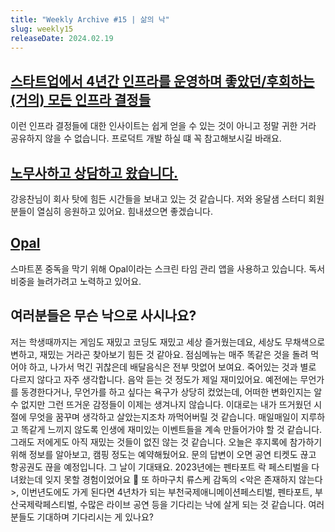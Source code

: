 ```yaml
---
title: "Weekly Archive #15 | 삶의 낙"
slug: weekly15
releaseDate: 2024.02.19
---
```


## [스타트업에서 4년간 인프라를 운영하며 좋았던/후회하는 (거의) 모든 인프라 결정들](https://news.hada.io/topic?id=13564)
이런 인프라 결정들에 대한 인사이트는 쉽게 얻을 수 있는 것이 아니고 정말 귀한 거라 공유하지 않을 수 없습니다. 프로덕트 개발 하실 떄 꼭 참고해보시길 바래요.

## [노무사하고 상담하고 왔습니다.](https://discord.com/channels/1171441387317760080/1171442636482154607/1212295662423642162)
강응찬님이 회사 탓에 힘든 시간들을 보내고 있는 것 같습니다. 저와 옹달샘 스터디 회원분들이 열심히 응원하고 있어요. 힘내셨으면 좋겠습니다.

## [Opal](https://www.opal.so/)
스마트폰 중독을 막기 위해 Opal이라는 스크린 타임 관리 앱을 사용하고 있습니다.
독서 비중을 늘려가려고 노력하고 있어요.

## 여러분들은 무슨 낙으로 사시나요?
저는 학생때까지는 게임도 재밌고 코딩도 재밌고 세상 즐거웠는데요, 세상도 무채색으로 변하고, 재밌는 거라곤 찾아보기 힘든 것 같아요.
점심메뉴는 매주 똑같은 것을 돌려 먹어야 하고, 나가서 먹긴 귀찮은데 배달음식은 전부 맛없어 보여요.
죽어있는 것과 별로 다르지 않다고 자주 생각합니다.
음악 듣는 것 정도가 제일 재미있어요.
예전에는 무언가를 동경한다거나, 무언가를 하고 싶다는 욕구가 상당히 컸었는데, 어떠한 변화인지는 알 수 없지만 그런 뜨거운 감정들이 이제는 생겨나지 않습니다.
이대로는 내가 뜨거웠던 시절에 무엇을 꿈꾸며 생각하고 살았는지조차 까먹어버릴 것 같습니다.
매일매일이 지루하고 똑같게 느끼지 않도록 인생에 재미있는 이벤트들을 계속 만들어가야 할 것 같습니다.
그래도 저에게도 아직 재밌는 것들이 없진 않는 것 같습니다.
오늘은 후지록에 참가하기 위해 정보를 알아보고, 캠핑 정도는 예약해뒀어요. 문의 답변이 오면 공연 티켓도 끊고 항공권도 끊을 예정입니다. 그 날이 기대돼요.
2023년에는 펜타포트 락 페스티벌을 다녀왔는데 잊지 못할 경험이었어요 🙂
또 하마구치 류스케 감독의 \<악은 존재하지 않는다>, 이번년도에도 가게 된다면 4년차가 되는 부천국제애니메이션페스티벌, 펜타포트, 부산국제락페스티벌, 수많은 라이브 공연 등을 기다리는 낙에 살게 되는 것 같습니다.
여러분들도 기대하며 기다리시는 게 있나요?